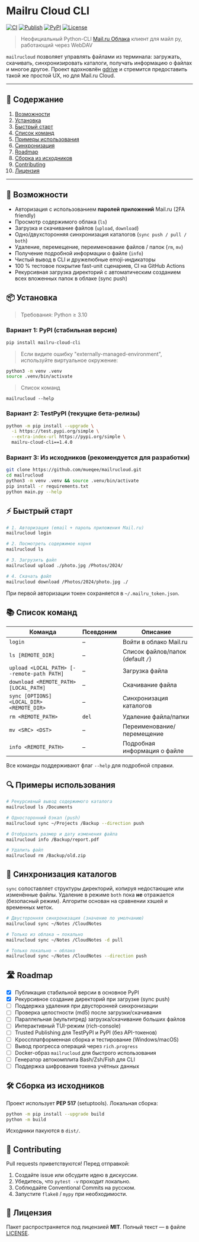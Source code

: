 # Mailru Cloud CLI

[![CI](https://github.com/mueqee/mailrucloud/actions/workflows/ci.yml/badge.svg)](https://github.com/mueqee/mailrucloud/actions/workflows/ci.yml)
[![Publish](https://github.com/mueqee/mailrucloud/actions/workflows/publish.yml/badge.svg)](https://github.com/mueqee/mailrucloud/actions/workflows/publish.yml)
[![PyPI](https://img.shields.io/pypi/v/mailru-cloud-cli.svg)](https://pypi.org/project/mailru-cloud-cli/)
[![License](https://img.shields.io/badge/license-MIT-blue.svg)](LICENSE)

> Неофициальный Python-CLI [Mail.ru Облака](https://cloud.mail.ru) клиент для майл ру, работающий через WebDAV

`mailrucloud` позволяет управлять файлами из терминала: загружать, скачивать, синхронизировать каталоги, получать информацию о файлах и многое другое. Проект вдохновлён [gdrive](https://github.com/prasmussen/gdrive) и стремится предоставить такой же простой UX, но для Mail.ru Cloud.

---

## 📑 Содержание

1. [Возможности](#-возможности)
2. [Установка](#-установка)
3. [Быстрый старт](#-быстрый-старт)
4. [Список команд](#-список-команд)
5. [Примеры использования](#-примеры-использования)
6. [Синхронизация](#-синхронизация)
7. [Roadmap](#-roadmap)
8. [Сборка из исходников](#-сборка-из-исходников)
9. [Contributing](#-contributing)
10. [Лицензия](#-лицензия)

---

## 🚀 Возможности

* Авторизация с использованием **паролей приложений** Mail.ru (2FA friendly)
* Просмотр содержимого облака (`ls`)
* Загрузка и скачивание файлов (`upload`, `download`)
* Одно/двухсторонняя синхронизация каталогов (`sync push / pull / both`)
* Удаление, перемещение, переименование файлов / папок (`rm`, `mv`)
* Получение подробной информации о файле (`info`)
* Чистый вывод в CLI и дружелюбные emoji-индикаторы
* 100 % тестовое покрытие fast-unit сценариев, CI на GitHub Actions
* Рекурсивная загрузка директорий с автоматическим созданием всех вложенных папок в облаке (sync push)

## 📦 Установка

> Требования: Python ≥ 3.10

### Вариант 1: PyPI (стабильная версия)
```bash
pip install mailru-cloud-cli
```
> Если видите ошибку "externally-managed-environment", используйте виртуальное окружение:
```bash
python3 -m venv .venv
source .venv/bin/activate
```
> Список команд
```
mailrucloud --help
```
### Вариант 2: TestPyPI (текущие бета-релизы)
```bash
python -m pip install --upgrade \
  -i https://test.pypi.org/simple \
  --extra-index-url https://pypi.org/simple \
  mailru-cloud-cli==1.4.0
```

### Вариант 3: Из исходников (рекомендуется для разработки)
```bash
git clone https://github.com/mueqee/mailrucloud.git
cd mailrucloud
python3 -m venv .venv && source .venv/bin/activate
pip install -r requirements.txt
python main.py --help
```

## ⚡️ Быстрый старт

```bash
# 1. Авторизация (email + пароль приложения Mail.ru)
mailrucloud login

# 2. Посмотреть содержимое корня
mailrucloud ls

# 3. Загрузить файл
mailrucloud upload ./photo.jpg /Photos/2024/

# 4. Скачать файл
mailrucloud download /Photos/2024/photo.jpg ./
```

При первой авторизации токен сохраняется в `~/.mailru_token.json`.

## 📚 Список команд

| Команда | Псевдоним | Описание |
|---------|-----------|----------|
| `login` | – | Войти в облако Mail.ru |
| `ls [REMOTE_DIR]` | – | Список файлов/папок (default `/`) |
| `upload <LOCAL_PATH> [--remote-path PATH]` | – | Загрузка файла |
| `download <REMOTE_PATH> [LOCAL_PATH]` | – | Скачивание файла |
| `sync [OPTIONS] <LOCAL_DIR> <REMOTE_DIR>` | – | Синхронизация каталогов |
| `rm <REMOTE_PATH>` | `del` | Удаление файла/папки |
| `mv <SRC> <DST>` | – | Переименование/перемещение |
| `info <REMOTE_PATH>` | – | Подробная информация о файле |

Все команды поддерживают флаг `--help` для подробной справки.

## 🔍 Примеры использования

```bash
# Рекурсивный вывод содержимого каталога
mailrucloud ls /Documents

# Односторонний бэкап (push)
mailrucloud sync ~/Projects /Backup --direction push

# Отобразить размер и дату изменения файла
mailrucloud info /Backup/report.pdf

# Удалить файл
mailrucloud rm /Backup/old.zip
```

## 🔄 Синхронизация каталогов

`sync` сопоставляет структуры директорий, копируя недостающие или изменённые файлы.
Удаление в режиме `both` пока **не** отражается (безопасный режим). Алгоритм основан на сравнении хэшей и временных меток.

```bash
# Двусторонняя синхронизация (значение по умолчанию)
mailrucloud sync ~/Notes /CloudNotes

# Только из облака → локально
mailrucloud sync ~/Notes /CloudNotes -d pull

# Только локально → облако
mailrucloud sync ~/Notes /CloudNotes --direction push
```

## 🛣 Roadmap

- [x] Публикация стабильной версии в основное PyPI 
- [x] Рекурсивное создание директорий при загрузке (sync push)
- [ ] Поддержка удаления при двусторонней синхронизации
- [ ] Проверка целостности (md5) после загрузки/скачивания
- [ ] Параллельная (мультитред) загрузка/скачивание больших файлов
- [ ] Интерактивный TUI-режим (rich-console)
- [ ] Trusted Publishing для TestPyPI и PyPI (без API-токенов)
- [ ] Кроссплатформенная сборка и тестирование (Windows/macOS)
- [ ] Вывод прогресса операций через `rich.progress`
- [ ] Docker-образ `mailrucloud` для быстрого использования
- [ ] Генератор автокомплита Bash/Zsh/Fish для CLI
- [ ] Поддержка шифрования токена учётных данных

## 🛠 Сборка из исходников

Проект использует **PEP 517** (setuptools). Локальная сборка:
```bash
python -m pip install --upgrade build
python -m build
```
Исходники пакуются в `dist/`.

## 🤝 Contributing

Pull requests приветствуются! Перед отправкой:
1. Создайте issue или обсудите идею в дискуссии.
2. Убедитесь, что `pytest -v` проходит локально.
3. Соблюдайте Conventional Commits на русском.
4. Запустите `flake8` / `mypy` при необходимости.

## 📝 Лицензия

Пакет распространяется под лицензией **MIT**. Полный текст — в файле [LICENSE](LICENSE).
